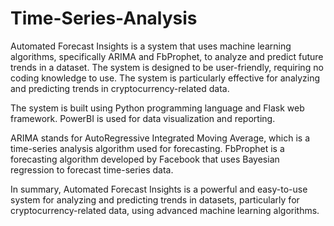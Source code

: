 # Time-Series-Analysis

Automated Forecast Insights is a system that uses machine learning algorithms, specifically ARIMA and FbProphet, to analyze and predict future trends in a dataset. The system is designed to be user-friendly, requiring no coding knowledge to use. The system is particularly effective for analyzing and predicting trends in cryptocurrency-related data.

The system is built using Python programming language and Flask web framework. PowerBI is used for data visualization and reporting.

ARIMA stands for AutoRegressive Integrated Moving Average, which is a time-series analysis algorithm used for forecasting. FbProphet is a forecasting algorithm developed by Facebook that uses Bayesian regression to forecast time-series data.

In summary, Automated Forecast Insights is a powerful and easy-to-use system for analyzing and predicting trends in datasets, particularly for cryptocurrency-related data, using advanced machine learning algorithms.
